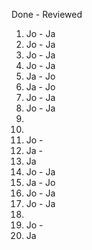 Done - Reviewed

1. Jo - Ja
2. Jo - Ja
3. Jo - Ja
4. Jo - Ja
5. Ja - Jo
6. Ja - Jo
7. Jo - Ja
8. Jo - Ja
9.
10.
11. Jo - 
12. Ja - 
13. Ja
14. Jo - Ja
15. Ja - Jo
16. Jo - Ja
17. Jo - Ja
18.
19. Jo -
20. Ja
